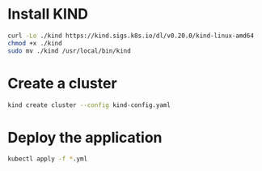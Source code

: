 # Install KIND
```bash
curl -Lo ./kind https://kind.sigs.k8s.io/dl/v0.20.0/kind-linux-amd64
chmod +x ./kind
sudo mv ./kind /usr/local/bin/kind
```

# Create a cluster
```bash
kind create cluster --config kind-config.yaml
```

# Deploy the application
```bash
kubectl apply -f *.yml
```
